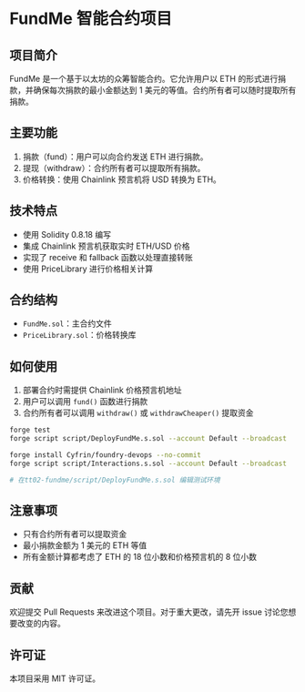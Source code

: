 # FundMe 智能合约项目

## 项目简介

FundMe 是一个基于以太坊的众筹智能合约。它允许用户以 ETH 的形式进行捐款，并确保每次捐款的最小金额达到 1 美元的等值。合约所有者可以随时提取所有捐款。

## 主要功能

1. 捐款（fund）：用户可以向合约发送 ETH 进行捐款。
2. 提现（withdraw）：合约所有者可以提取所有捐款。
3. 价格转换：使用 Chainlink 预言机将 USD 转换为 ETH。

## 技术特点

- 使用 Solidity 0.8.18 编写
- 集成 Chainlink 预言机获取实时 ETH/USD 价格
- 实现了 receive 和 fallback 函数以处理直接转账
- 使用 PriceLibrary 进行价格相关计算

## 合约结构

- `FundMe.sol`：主合约文件
- `PriceLibrary.sol`：价格转换库

## 如何使用

1. 部署合约时需提供 Chainlink 价格预言机地址
2. 用户可以调用 `fund()` 函数进行捐款
3. 合约所有者可以调用 `withdraw()` 或 `withdrawCheaper()` 提取资金

```zsh
forge test
forge script script/DeployFundMe.s.sol --account Default --broadcast

forge install Cyfrin/foundry-devops --no-commit
forge script script/Interactions.s.sol --account Default --broadcast

# 在tt02-fundme/script/DeployFundMe.s.sol 编辑测试环境
```

## 注意事项

- 只有合约所有者可以提取资金
- 最小捐款金额为 1 美元的 ETH 等值
- 所有金额计算都考虑了 ETH 的 18 位小数和价格预言机的 8 位小数

## 贡献

欢迎提交 Pull Requests 来改进这个项目。对于重大更改，请先开 issue 讨论您想要改变的内容。

## 许可证

本项目采用 MIT 许可证。
